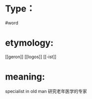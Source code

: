 # Type：
#word 
# etymology: 
[[geron]]
[[logos]]
[[-ist]]
# meaning: 
specialist in old man
研究老年医学的专家